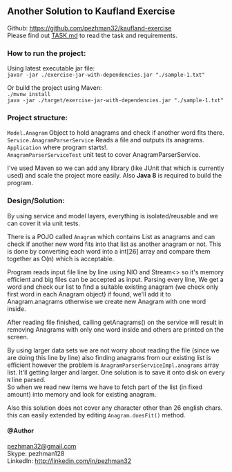 ## Another Solution to Kaufland Exercise
Github: https://github.com/pezhman32/kaufland-exercise
<br />
Please find out [TASK.md](./TASK.md) to read the task and requirements.

### How to run the project:
Using latest executable jar file:<br />
`javar -jar ./exercise-jar-with-dependencies.jar "./sample-1.txt"`

Or build the project using Maven:<br />
`./mvnw install`<br />
`java -jar ./target/exercise-jar-with-dependencies.jar "./sample-1.txt"`

### Project structure:
`Model.Anagram` Object to hold anagrams and check if another word fits there.<br />
`Service.AnagramParserService` Reads a file and outputs its anagrams.<br />
`Application` where program starts!.<br />
`AnagramParserServiceTest` unit test to cover AnagramParserService.<br />

I've used Maven so we can add any library (like JUnit that which is currently used) and scale the project more easily.
Also **Java 8** is required to build the program.

### Design/Solution:
By using service and model layers, everything is isolated/reusable and we can cover it via unit tests.

There is a POJO called `Anagram` which contains List<String> as anagrams and can check if another new word fits into 
that list as another anagram or not. This is done by converting each word into a int[26] array and compare them together
as O(n) which is acceptable.

Program reads input file line by line using NIO and Stream<> so it's memory efficient and big files can be accepted as input.
Parsing every line, We get a word and check our list to find a suitable existing anagram (we check only first word in 
each Anagram object) if found, we'll add it to Anagram.anagrams otherwise we create new Anagram with one word inside.

After reading file finished, calling getAnagrams() on the service will result in removing Anagrams with only one word 
inside and others are printed on the screen.

By using larger data sets we are not worry about reading the file (since we are doing this line by line) also finding anagrams
from our existing list is efficient however the problem is `AnagramParserServiceImpl.anagrams` array list. It'll getting 
larger and larger. One solution is to save it onto disk on every `N` line parsed.<br />
So when we read new items we have to fetch part of the list (in fixed amount) into memory and look for existing anagram.

Also this solution does not cover any character other than 26 english chars. this can easily extended by editing 
`Anagram.doesFit()` method.


#### @Author
pezhman32@gmail.com
<br />
Skype: pezhman128
<br />
LinkedIn: http://linkedin.com/in/pezhman32